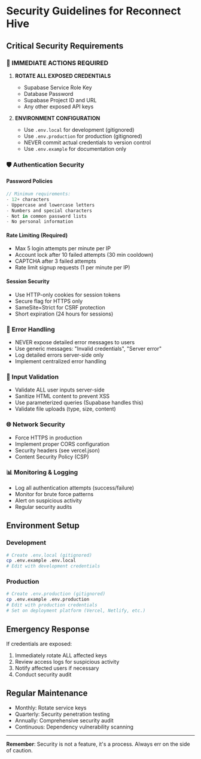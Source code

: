 # Security Guidelines for Reconnect Hive

## Critical Security Requirements

### 🔴 IMMEDIATE ACTIONS REQUIRED

1. **ROTATE ALL EXPOSED CREDENTIALS**
   - Supabase Service Role Key
   - Database Password  
   - Supabase Project ID and URL
   - Any other exposed API keys

2. **ENVIRONMENT CONFIGURATION**
   - Use `.env.local` for development (gitignored)
   - Use `.env.production` for production (gitignored)
   - NEVER commit actual credentials to version control
   - Use `.env.example` for documentation only

### 🛡️ Authentication Security

#### Password Policies
```typescript
// Minimum requirements:
- 12+ characters
- Uppercase and lowercase letters
- Numbers and special characters
- Not in common password lists
- No personal information
```

#### Rate Limiting (Required)
- Max 5 login attempts per minute per IP
- Account lock after 10 failed attempts (30 min cooldown)
- CAPTCHA after 3 failed attempts
- Rate limit signup requests (1 per minute per IP)

#### Session Security
- Use HTTP-only cookies for session tokens
- Secure flag for HTTPS only
- SameSite=Strict for CSRF protection
- Short expiration (24 hours for sessions)

### 🚫 Error Handling
- NEVER expose detailed error messages to users
- Use generic messages: "Invalid credentials", "Server error"
- Log detailed errors server-side only
- Implement centralized error handling

### 🔐 Input Validation
- Validate ALL user inputs server-side
- Sanitize HTML content to prevent XSS
- Use parameterized queries (Supabase handles this)
- Validate file uploads (type, size, content)

### 🌐 Network Security
- Force HTTPS in production
- Implement proper CORS configuration
- Security headers (see vercel.json)
- Content Security Policy (CSP)

### 📊 Monitoring & Logging
- Log all authentication attempts (success/failure)
- Monitor for brute force patterns
- Alert on suspicious activity
- Regular security audits

## Environment Setup

### Development
```bash
# Create .env.local (gitignored)
cp .env.example .env.local
# Edit with development credentials
```

### Production  
```bash
# Create .env.production (gitignored) 
cp .env.example .env.production
# Edit with production credentials
# Set on deployment platform (Vercel, Netlify, etc.)
```

## Emergency Response

If credentials are exposed:
1. Immediately rotate ALL affected keys
2. Review access logs for suspicious activity
3. Notify affected users if necessary
4. Conduct security audit

## Regular Maintenance

- Monthly: Rotate service keys
- Quarterly: Security penetration testing  
- Annually: Comprehensive security audit
- Continuous: Dependency vulnerability scanning

---

**Remember**: Security is not a feature, it's a process. Always err on the side of caution.